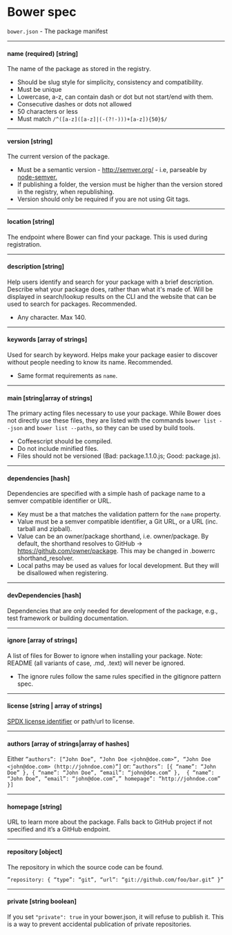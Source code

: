 # Bower spec

`bower.json` - The package manifest

---

#### name (required) [string]

The name of the package as stored in the registry.

* Should be slug style for simplicity, consistency and compatibility.
* Must be unique
* Lowercase, a-z, can contain dash or dot but not start/end with them.
* Consecutive dashes or dots not allowed
* 50 characters or less
* Must match `/^([a-z]([a-z]|(-(?!-)))+[a-z]){50}$/`

---

#### version [string]

The current version of the package.

* Must be a semantic version - http://semver.org/ - i.e, parseable by [node-semver.](https://github.com/isaacs/node-semver)
* If publishing a folder, the version must be higher than the version stored in the registry, when republishing.
* Version should only be required if you are not using Git tags.

---

#### location [string]

The endpoint where Bower can find your package. This is used during registration.

---

#### description [string]

Help users identify and search for your package with a brief description. Describe what your package does, rather than what it's made of. Will be displayed in search/lookup results on the CLI and the website that can be used to search for packages. Recommended.

* Any character. Max 140.

---

#### keywords [array of strings]

Used for search by keyword. Helps make your package easier to discover without people needing to know its name. Recommended.

* Same format requirements as `name`.

---

#### main [string|array of strings]

The primary acting files necessary to use your package. While Bower does not directly use these files, they are listed with the commands `bower list --json` and `bower list --paths`, so they can be used by build tools.

* Coffeescript should be compiled.
* Do not include minified files.
* Files should not be versioned (Bad: package.1.1.0.js; Good: package.js).


---

#### dependencies [hash]

Dependencies are specified with a simple hash of package name to a semver compatible identifier or URL.

* Key must be a <name> that matches the validation pattern for the `name` property.
* Value must be a semver compatible identifier, a Git URL, or a URL (inc. tarball and zipball).
* Value can be an owner/package shorthand, i.e. owner/package. By default, the shorthand resolves to GitHub -> https://github.com/owner/package. This may be changed in .bowerrc shorthand_resolver.
* Local paths may be used as values for local development. But they will be disallowed when registering.

---

#### devDependencies [hash]

Dependencies that are only needed for development of the package, e.g., test framework or building documentation.

---

#### ignore [array of strings]

A list of files for Bower to ignore when installing your package. Note: README (all variants of case, .md, .text) will never be ignored.

* The ignore rules follow the same rules specified in the gitignore pattern spec.

---

#### license [string | array of strings]

[SPDX license identifier](https://spdx.org/licenses/) or path/url to license.

---

#### authors [array of strings|array of hashes]

Either `”authors”: [“John Doe”, “John Doe <john@doe.com>”, “John Doe <john@doe.com> (http://johndoe.com)”]`
or: `”authors”: [{ “name”: “John Doe” }, { “name”: “John Doe”, “email”: “john@doe.com” },  { “name”: “John Doe”, “email”: “john@doe.com”,” homepage”: “http://johndoe.com” }]`

---

#### homepage [string]

URL to learn more about the package. Falls back to GitHub project if not specified and it’s a GitHub endpoint.

---

#### repository [object]

The repository in which the source code can be found.

`”repository: { “type”: “git”, “url”: “git://github.com/foo/bar.git” }”`

---

#### private [string boolean]

If you set `"private": true` in your bower.json, it will refuse to publish it. This is a way to prevent accidental publication of private repositories.